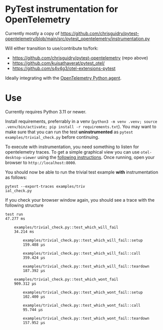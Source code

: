 # PyTest instrumentation for OpenTelemetry

Currently mostly a copy of https://github.com/chrisguidry/pytest-opentelemetry/blob/main/src/pytest_opentelemetry/instrumentation.py

Will either transition to use/contribute to/fork:

- https://github.com/chrisguidry/pytest-opentelemetry (repo above)
- https://github.com/kuisathaverat/pytest_otel/
- https://github.com/s4v4g3/otel-extensions-pytest

Ideally integrating with the [OpenTelemetry Python agent](https://opentelemetry.io/docs/zero-code/python/).

# Use

Currently requires Python 3.11 or newer.

Install requirements, preferrably in a venv (`python3 -m venv .venv; source .venv/bin/activate; pip install -r requirements.txt`). You may want to make sure that you can run the test **uninstrumented** as `pytest examples/trivial_check.py` before continuing.

To execute with instrumentation, you need something to listen for opentelemetry traces. To get a simple graphical view you can use `otel-desktop-viewer` using the [following instructions](https://github.com/ojkelly/otel-desktop-viewer/tree/25713e1699f7d02d51b691ce3cce9db8bebb25d4?tab=readme-ov-file#via-go-install). Once running, open your browser to `http://localhost:8000`.

You should now be able to run the trivial test example **with** instrumentation as follows:
```
pytest --export-traces examples/triv
ial_check.py
```
If you check your browser window again, you should see a trace with the following structure
```
test run
47.277 ms

    examples/trivial_check.py::test_which_will_fail
    34.214 ms

        examples/trivial_check.py::test_which_will_fail::setup
        159.488 μs

        examples/trivial_check.py::test_which_will_fail::call
        359.424 μs

        examples/trivial_check.py::test_which_will_fail::teardown
        187.392 μs

    examples/trivial_check.py::test_which_wont_fail
    909.312 μs

        examples/trivial_check.py::test_which_wont_fail::setup
        102.400 μs

        examples/trivial_check.py::test_which_wont_fail::call
        95.744 μs

        examples/trivial_check.py::test_which_wont_fail::teardown
        157.952 μs
```

